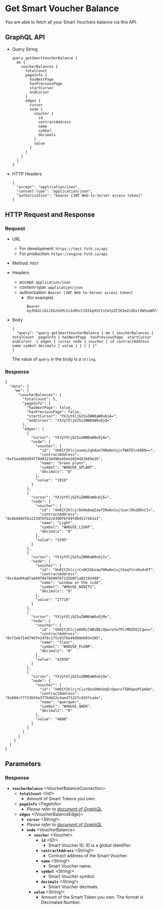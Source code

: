 
# Get Smart Voucher Balance

You are able to fetch all your Smart Vouchers balance via this API.

## GraphQL API

- Query String
  ```
  query getSmartVoucherBalance {
    me {
      voucherBalances {
        totalCount
        pageInfo {
          hasNextPage
          hasPreviousPage
          startCursor
          endCursor
        }
        edges {
          cursor
          node {
            voucher {
              id
              contractAddress
              name
              symbol
              decimals
            }
            value
          }
        }
      }
    }
  }
  ```
  
- HTTP Headers 
  ```
  {
    "accept": "application/json",
    "content-type": "application/json",
    "authorization": "bearer [JWT Web-to-Server access token]"
  }
  ```
## HTTP Request and Response
### Request

- URL
  - For development: `https://test.fstk.io/api`
  - For production: `https://engine.fstk.io/api`

- Method: `POST`

- Headers
  - accept: `application/json`
  - content-type: `application/json` 
  - authorization: `Bearer [JWT Web-to-Server access token]`
    - (for example)
      ```
      Bearer eyJhbGciOiJIUzUxMiIsInR5cCI6IkpXVCIsImtpZCI6ImZzdGstZW5naW5lIn0.eyJ1aWQiOiLDr1xiw73Ch8KDSFx1MDAxMcOowo5awrvCqsOAXHUwMDAywrwmIiwiaWF0IjoxNTM4NzA5MDM2LCJleHAiOjE1Mzg3OTU0MzYsImF1ZCI6InVybjpmc3RrOmVuZ2luZSIsImlzcyI6InVybjpmc3RrOmVuZ2luZSIsInN1YiI6InVybjpmc3RrOmVuZ2luZTphY2Nlc3NfdG9rZW4ifQ.msJZ61FHIkKtjUpDs4sx1Kk1rb9vdhus3ntUDj6rHNmsygiHTgOEMQFJMtVqtWqkNgrtRgGpngq8Rf47xTT53g
      ```

- Body
  ``` 
  { 
    "query": "query getSmartVoucherBalance { me { voucherBalances { totalCount  pageInfo { hasNextPage  hasPreviousPage  startCursor  endCursor  } edges { cursor node { voucher { id contractAddress name symbol decimals } value } } } } }" 
  }
  ```
  
  The value of `query` in the body is a `String`. 
  

### Response
```
{
  "data": {
    "me": {
      "voucherBalances": {
        "totalCount": 5,
        "pageInfo": {
          "hasNextPage": false,
          "hasPreviousPage": false,
          "startCursor": "YXJyYXljb25uZWN0aW9uOjA=",
          "endCursor": "YXJyYXljb25uZWN0aW9uOjQ="
        },
        "edges": [
          {
            "cursor": "YXJyYXljb25uZWN0aW9uOjA=",
            "node": {
              "voucher": {
                "id": "Vm91Y2hlcjouwoLCqkAaw7ARw6nCujsTWATDlcK8DQ==",
                "contractAddress": "0xf1ead68d94f78d83234d96e45ee1034441b05e35",
                "name": "Green plant",
                "symbol": "WHOUSE_GPLANT",
                "decimals": "0"
              },
              "value": "1919"
            }
          },
          {
            "cursor": "YXJyYXljb25uZWN0aW9uOjE=",
            "node": {
              "voucher": {
                "id": "Vm91Y2hlcjrDoHo8wqIaw7IRw6nCujtLwr/DkzDDvCI=",
                "contractAddress": "0x4b468dfb1223dfbfb2c639076fd9fd04517463a1",
                "name": "Light",
                "symbol": "WHOUSE_LIGHT",
                "decimals": "0"
              },
              "value": "3295"
            }
          },
          {
            "cursor": "YXJyYXljb25uZWN0aW9uOjI=",
            "node": {
              "voucher": {
                "id": "Vm91Y2hlcjrCs8K3GEoaw78Rw6nCujtXwqfCnsKodcKT",
                "contractAddress": "0xc8ae84a07ad40f847650076f125b0f1a82193488",
                "name": "window in the side",
                "symbol": "WHOUSE_WINITS",
                "decimals": "0"
              },
              "value": "27719"
            }
          },
          {
            "cursor": "YXJyYXljb25uZWN0aW9uOjM=",
            "node": {
              "voucher": {
                "id": "Vm91Y2hlcjoBdRLCmBsBEcOpwro7w7PCiMOZEQjCqw==",
                "contractAddress": "0x72eb714d79dfe1d76c175c9376e49db8e683e385",
                "name": "floor",
                "symbol": "WHOUSE_FLOOR",
                "decimals": "0"
              },
              "value": "42950"
            }
          },
          {
            "cursor": "YXJyYXljb25uZWN0aW9uOjQ=",
            "node": {
              "voucher": {
                "id": "Vm91Y2hlcjrCixrDosOOHsOqEcOpwro7I8OqwoPCpmUe",
                "contractAddress": "0x684cf7f33b54a377bdd22cdae471227cdd37cada",
                "name": "qwerqwer",
                "symbol": "WHOUSE_QWER",
                "decimals": "0"
              },
              "value": "4000"
            }
          }
        ]
      }
    }
  }
}

```

## Parameters
### Response
- **`voucherBalance`** \<VoucherBalanceConnection>
  - **`totalCount`** \<Int!>
    - Amount of Smart Tokens you own.
  - **`pageInfo`** \<PageInfo>
    - _Please refer to [document of GraphQL](https://graphql.org/learn/pagination/)_
  - **`edges`** \<[VoucherBalanceEdge]>
    - **`cursor`** \<String!>
    - _Please refer to [document of GraphQL](https://graphql.org/learn/pagination/)_
    - **`node`** \<VoucherBalance>
      - **`voucher`** \<Voucher>
        - **`id`** \<ID!>
          - Smart Voucher ID. ID is a global identifier.
        - **`contractAddress`** \<String!>
          - Contract address of the Smart Voucher.
        - **`name`** \<String!>
          - Smart Voucher name.
        - **`symbol`** \<String!>
          - Smart Voucher symbol.
        - **`decimals`** \<String!>
          - Smart Voucher decimals.
      - **`value`** \<String!>
        - Amount of the Smart Token you own. The format is Decimaled Number.
